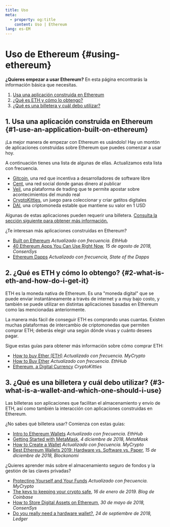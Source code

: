 ```yaml
---
title: Uso
meta:
  - property: og:title
    content: Uso | Ethereum
lang: es-EM
---
```


# Uso de Ethereum {#using-ethereum}

<div class="featured">

  **¿Quieres empezar a usar Ethereum?** En esta página encontrarás la información básica que necesitas.

  1. [Usa una aplicación construida en Ethereum](#1-use-an-application-built-on-ethereum)
  2. [¿Qué es ETH y cómo lo obtengo?](#2-what-is-eth-and-how-do-i-get-it)
  3. [¿Qué es una billetera y cuál debo utilizar?](#3-what-is-a-wallet-and-which-one-should-i-use)

</div>

## 1. Usa una aplicación construida en Ethereum {#1-use-an-application-built-on-ethereum}

¡La mejor manera de empezar con Ethereum es usándolo! Hay un montón de aplicaciones construidas sobre Ethereum que puedes comenzar a usar hoy.

A continuación tienes una lista de algunas de ellas. Actualizamos esta lista con frecuencia.

- [Gitcoin](https://gitcoin.co), una red que incentiva a desarrolladores de software libre
- [Cent](https://beta.cent.co), una red social donde ganas dinero al publicar
- [Veil](https://app.veil.co), una plataforma de trading que te permite apostar sobre acontecimientos del mundo real
- [CryptoKitties](https://www.cryptokitties.co), un juego para coleccionar y criar gatitos digitales
- [DAI](https://makerdao.com/en/), una criptomoneda estable que mantiene su valor en 1 USD

Algunas de estas aplicaciones pueden requerir una billetera. [Consulta la sección siguiente para obtener más información.](./#3-what-is-a-wallet-and-which-one-should-i-use)

¿Te interesan más aplicaciones construidas en Ethereum?

- [Built on Ethereum](https://docs.ethhub.io/built-on-ethereum/built-on-ethereum/) *Actualizado con frecuencia. EthHub*
- [40 Ethereum Apps You Can Use Right Now](https://media.consensys.net/40-ethereum-apps-you-can-use-right-now-d643333769f7), *15 de agosto de 2018, ConsenSys*
- [Ethereum Dapps](https://www.stateofthedapps.com/rankings/platform/ethereum) *Actualizado con frecuencia, State of the Dapps*

## 2. ¿Qué es ETH y cómo lo obtengo? {#2-what-is-eth-and-how-do-i-get-it}

ETH es la moneda nativa de Ethereum. Es una "moneda digital" que se puede enviar instantáneamente a través de internet y a muy bajo costo, y también se puede utilizar en distintas aplicaciones basadas en Ethereum como las mencionadas anteriormente.

La manera más fácil de conseguir ETH es comprando unas cuantas. Existen muchas plataformas de intercambio de criptomonedas que permiten comprar ETH; deberás elegir una según dónde vivas y cuánto desees pagar.

Sigue estas guías para obtener más información sobre cómo comprar ETH:

- [How to buy Ether (ETH)](https://support.mycrypto.com/how-to/getting-started/how-to-buy-ether-with-usd) *Actualizado con frecuencia. MyCrypto*
- [How to Buy Ether](https://docs.ethhub.io/using-ethereum/how-to-buy-ether/) *Actualizado con frecuencia. EthHub*
- [Ethereum, a Digital Currency](https://www.cryptokitties.co/faq#ethereum-a-digital-currency) *CryptoKitties*

## 3. ¿Qué es una billetera y cuál debo utilizar? {#3-what-is-a-wallet-and-which-one-should-i-use}

Las billeteras son aplicaciones que facilitan el almacenamiento y envío de ETH, así como también la interacción con aplicaciones construidas en Ethereum.

¿No sabes qué billetera usar? Comienza con estas guías:

- [Intro to Ethereum Wallets](https://docs.ethhub.io/using-ethereum/wallets/intro-to-ethereum-wallets/) *Actualizado con frecuencia. EthHub*
- [Getting Started with MetaMask](https://metamask.zendesk.com/hc/en-us/articles/360015489531-Getting-Started-With-MetaMask-Part-1-), *4 diciembre de 2018, MetaMask*
- [How to Create a Wallet](https://support.mycrypto.com/getting-started/creating-a-new-wallet-on-mycrypto.html) *Actualizado con frecuencia. MyCrypto*
- [Best Ethereum Wallets 2019: Hardware vs. Software vs. Paper](https://blockonomi.com/best-ethereum-wallets/), *15 de diciembre de 2018, Blockonomi*

¿Quieres aprender más sobre el almacenamiento seguro de fondos y la gestión de las claves privadas?

- [Protecting Yourself and Your Funds](https://support.mycrypto.com/staying-safe/protecting-yourself-and-your-funds) *Actualizado con frecuencia. MyCrypto*
- [The keys to keeping your crypto safe](https://blog.coinbase.com/the-keys-to-keeping-your-crypto-safe-96d497cce6cf), *16 de enero de 2019. Blog de Coinbase*
- [How to Store Digital Assets on Ethereum](https://media.consensys.net/how-to-store-digital-assets-on-ethereum-a2bfdcf66bd0), *30 de mayo de 2018, ConsenSys*
- [Do you really need a hardware wallet?](https://medium.com/ledger-on-security-and-blockchain/ledger-101-part-1-do-you-really-need-a-hardware-wallet-7f5abbadd945), *24 de septiembre de 2018, Ledger*
